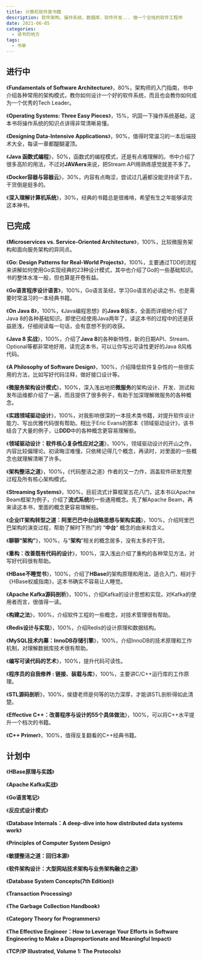 ```yaml
---
title: 计算机软件类书籍
description: 软件架构、操作系统、数据库、软件开发... 做一个全栈的软件工程师
date: 2021-06-05
categories:
  - 读书的地方 
tags:
  - 书单
---
```


## 进行中

《**Fundamentals of Software Architecture**》，80%，架构师的入门指南，书中介绍各种常用的架构模式，教你如何设计一个好的软件系统，而且也会教你如何成为一个优秀的Tech Leader。

《**Operating Systems: Three Easy Pieces**》，15%，巩固一下操作系统基础，这本书将操作系统的知识点讲得非常清晰易懂。

《**Designing Data-Intensive Applications**》，90%，值得时常温习的一本后端技术大全，每读一章都醍醐灌顶。

《**Java 函数式编程**》，50%，函数式的编程模式，还是有点难理解的。书中介绍了很多高阶的用法，不过对**JAVAers**来说，把Stream API用熟练感觉就差不多了。

《**Docker容器与容器云**》，30%，内容有点晦涩，尝试过几遍都没能坚持读下去，干货倒是挺多的。

《**深入理解计算机系统**》，30%，经典的书籍总是很难啃，希望有生之年能够读完这本神书。

## 已完成

《**Microservices vs. Service-Oriented Architecture**》，100%，比较微服务架构和面向服务架构的异同点。

《**Go: Design Patterns for Real-World Projects**》，100%，主要通过TDD的流程来讲解如何使用Go实现经典的23种设计模式，其中也介绍了Go的一些基础知识。书的整体水准一般，但也算是开卷有益。

《**Go语言程序设计语言**》，100%，Go语言圣经，学习Go语言的必读之书，也是需要时常温习的一本经典书籍。

《**On Java 8**》，100%，《Java编程思想》的**Java 8**版本，全面而详细地介绍了Java 8的各种基础知识。即使已经使用Java两年了，读这本书的过程中的还是获益匪浅，仔细阅读每一句话，会有意想不到的收获。

《**Java 8 实战**》，100%，介绍了**Java 8**的各种新特性，新的日期API、Stream、Optional等都非常地好用，读完这本书，可以让你写出可读性更好的Java 8风格代码。

《**A Philosophy of Software Design**》，100%，介绍降低软件复杂性的一些很实用的方法，比如写好代码注释，做好接口设计等。

《**微服务架构设计模式**》，100%，深入浅出地把**微服务**的架构设计、开发、测试和发布运维都介绍了一遍，而且提供了很多例子，有助于加深理解微服务的各种概念。

《**实践领域驱动设计**》，100%，对我影响很深的一本技术类书籍，对提升软件设计能力、写出优雅代码很有帮助。相比于Eric Evans的那本《领域驱动设计》，该书结合了大量的例子，让**DDD**中的各种概念更容易理解些。

《**领域驱动设计：软件核心复杂性应对之道**》，100%，领域驱动设计的开山之作，内容比较偏理论。初读晦涩难懂，只依稀记得几个概念，再读时，对里面的一些概念也就理解清晰了许多。

《**架构整洁之道**》，100%，《代码整洁之道》作者的又一力作，涵盖软件研发完整过程及所有核心架构模式。

《**Streaming Systems**》，100%，目前流式计算框架五花八门，这本书以Apache Beam框架为例子，介绍了**流式系统**的一些通用概念。先了解Apache Beam，再来读这本书，里面的概念更容易理解些。

《**企业IT架构转型之道：阿里巴巴中台战略思想与架构实践**》，100%，介绍阿里巴巴架构的演变过程，帮助了解时下热门的 “**中台**“ 概念的由来和含义。

《**聊聊“架构”**》，100%，与“**架构**”相关的概念居多，没有太多的干货。

《**重构：改善既有代码的设计**》，100%，深入浅出介绍了重构的各种常见方法，对写好代码很有帮助。

《**HBase不睡觉书**》，100%，介绍了**HBase**的架构原理和用法，适合入门，相对于《HBase权威指南》，这本书确实不容易让人睡觉。

《**Apache Kafka源码剖析**》，100%，介绍Kafka的设计思想和实现，对Kafka的使用者而言，很值得一读。

《**构建之法**》，100%，介绍软件工程的一些概念，对技术管理很有帮助。

《**Redis设计与实现**》，100%，介绍Redis的设计原理和数据结构。

《**MySQL技术内幕：InnoDB存储引擎**》，100%，介绍InnoDB的技术原理和工作机制，对理解数据库技术很有帮助。

《**编写可读代码的艺术**》，100%，提升代码可读性。

《**程序员的自我修养 : 链接、装载与库**》，100%，主要讲C/C++运行库的工作原理。

《**STL源码剖析**》，100%，侯捷老师是何等的功力深厚，才能讲STL剖析得如此清楚。

《**Effective C++：改善程序与设计的55个具体做法**》，100%，可以将C++水平提升一个档次的书籍。

《**C++ Primer**》，100%，值得反复翻看的C++经典书籍。

## 计划中

《**HBase原理与实践**》

《**Apache Kafka实战**》

《**Go语言笔记**》

《**反应式设计模式**》

《**Database Internals：A deep-dive into how distributed data systems work**》

《**Principles of Computer System Design**》

《**敏捷整洁之道：回归本源**》

《**软件架构设计：大型网站技术架构与业务架构融合之道**》

《**Database System Concepts(7th Edition)**》

《**Transaction Processing**》

《**The Garbage Collection Handbook**》

《**Category Theory for Programmers**》

《**The Effective Engineer：How to Leverage Your Efforts in Software Engineering to Make a Disproportionate and Meaningful Impact**》

《**TCP/IP Illustrated, Volume 1: The Protocols**》

